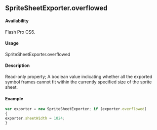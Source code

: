 ## SpriteSheetExporter.overflowed

#### Availability

Flash Pro CS6.

#### Usage

SpriteSheetExporter.overflowed

#### Description

Read-only property; A boolean value indicating whether all the exported symbol frames cannot fit within the currently specified size of the sprite sheet.

#### Example

```javascript
var exporter = new SpriteSheetExporter; if (exporter.overflowed)
{
exporter.sheetWidth = 1024;
}

```